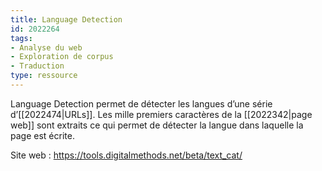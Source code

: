 ```yaml
---
title: Language Detection
id: 2022264
tags:
- Analyse du web
- Exploration de corpus
- Traduction
type: ressource
---
```


Language Detection permet de détecter les langues d’une série d’[[2022474|URLs]]. Les mille premiers caractères de la [[2022342|page web]] sont extraits ce qui permet de détecter la langue dans laquelle la page est écrite.

Site web : <https://tools.digitalmethods.net/beta/text_cat/>

